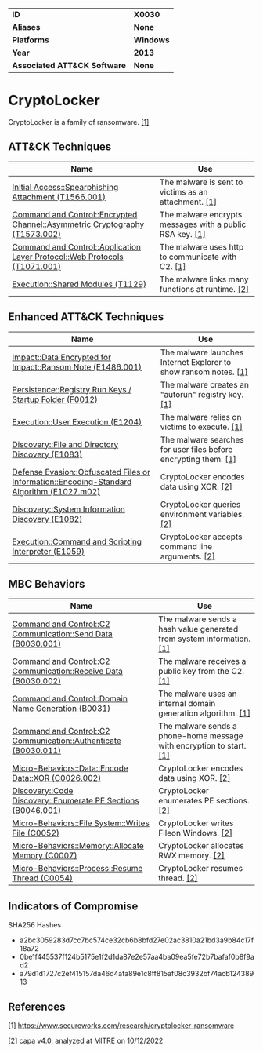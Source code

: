 <table>
<tr>
<td><b>ID</b></td>
<td><b>X0030</b></td>
</tr>
<tr>
<td><b>Aliases</b></td>
<td><b>None</b></td>
</tr>
<tr>
<td><b>Platforms</b></td>
<td><b>Windows</b></td>
</tr>
<tr>
<td><b>Year</b></td>
<td><b>2013</b></td>
</tr>
<tr>
<td><b>Associated ATT&CK Software</b></td>
<td><b>None</b></td>
</tr>
</table>


# CryptoLocker

CryptoLocker is a family of ransomware. [[1]](#1)


## ATT&CK Techniques

|Name|Use|
|---|---|
|[Initial Access::Spearphishing Attachment (T1566.001)](https://attack.mitre.org/techniques/T1566/001/)|The malware is sent to victims as an attachment. [[1]](#1)|
|[Command and Control::Encrypted Channel::Asymmetric Cryptography (T1573.002)](https://attack.mitre.org/techniques/T1573/002/)|The malware encrypts messages with a public RSA key. [[1]](#1)|
|[Command and Control::Application Layer Protocol::Web Protocols (T1071.001)](https://attack.mitre.org/techniques/T1071/001/)|The malware uses http to communicate with C2. [[1]](#1)|
|[Execution::Shared Modules (T1129)](https://attack.mitre.org/techniques/T1129)|The malware links many functions at runtime. [[2]](#2)|


## Enhanced ATT&CK Techniques

|Name|Use|
|---|---|
|[Impact::Data Encrypted for Impact::Ransom Note (E1486.001)](../impact/data-encrypted-for-impact.md)|The malware launches Internet Explorer to show ransom notes. [[1]](#1)|
|[Persistence::Registry Run Keys / Startup Folder (F0012)](../persistence/registry-run-keys-startup-folder.md)|The malware creates an "autorun" registry key. [[1]](#1)|
|[Execution::User Execution (E1204)](../execution/user-execution.md)|The malware relies on victims to execute. [[1]](#1)|
|[Discovery::File and Directory Discovery (E1083)](../discovery/file-and-directory-discovery.md)|The malware searches for user files before encrypting them. [[1]](#1)|
|[Defense Evasion::Obfuscated Files or Information::Encoding-Standard Algorithm (E1027.m02)](../defense-evasion/obfuscated-files-or-information.md)|CryptoLocker encodes data using XOR. [[2]](#2)|
|[Discovery::System Information Discovery (E1082)](../discovery/system-information-discovery.md)|CryptoLocker queries environment variables. [[2]](#2)|
|[Execution::Command and Scripting Interpreter (E1059)](../execution/command-and-scripting-interpreter.md)|CryptoLocker accepts command line arguments. [[2]](#2)|


## MBC Behaviors

|Name|Use|
|---|---|
|[Command and Control::C2 Communication::Send Data (B0030.001)](../command-and-control/c2-communication.md)|The malware sends a hash value generated from system information. [[1]](#1)|
|[Command and Control::C2 Communication::Receive Data (B0030.002)](../command-and-control/c2-communication.md)|The malware receives a public key from the C2. [[1]](#1)|
|[Command and Control::Domain Name Generation (B0031)](../command-and-control/domain-name-generation.md)|The malware uses an internal domain generation algorithm. [[1]](#1)|
|[Command and Control::C2 Communication::Authenticate (B0030.011)](../command-and-control/c2-communication.md)|The malware sends a phone-home message with encryption to start. [[1]](#1)|
|[Micro-Behaviors::Data::Encode Data::XOR (C0026.002)](../micro-behaviors/data/encode-data.md)|CryptoLocker encodes data using XOR. [[2]](#2)|
|[Discovery::Code Discovery::Enumerate PE Sections (B0046.001)](../discovery/code-discovery.md)|CryptoLocker enumerates PE sections. [[2]](#2)|
|[Micro-Behaviors::File System::Writes File (C0052)](../micro-behaviors/file-system/writes-file.md)|CryptoLocker writes Fileon Windows. [[2]](#2)|
|[Micro-Behaviors::Memory::Allocate Memory (C0007)](../micro-behaviors/memory/allocate-memory.md)|CryptoLocker allocates RWX memory. [[2]](#2)|
|[Micro-Behaviors::Process::Resume Thread (C0054)](../micro-behaviors/process/resume-thread.md)|CryptoLocker resumes thread. [[2]](#2)|


## Indicators of Compromise

SHA256 Hashes
- a2bc3059283d7cc7bc574ce32cb6b8bfd27e02ac3810a21bd3a9b84c17f18a72
- 0be1f445537f124b5175e1f2d1da87e2e57aa4ba09ea5fe72b7bafaf0b8f9ad2
- a79d1d1727c2ef415157da46d4afa89e1c8ff815af08c3932bf74acb12438913

## References

<a name="1">[1]</a> https://www.secureworks.com/research/cryptolocker-ransomware

<a name="2">[2]</a> capa v4.0, analyzed at MITRE on 10/12/2022

